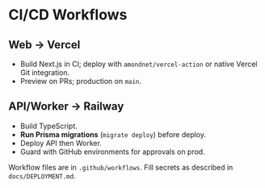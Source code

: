 # CI/CD Workflows

## Web → Vercel
- Build Next.js in CI; deploy with `amondnet/vercel-action` or native Vercel Git integration.
- Preview on PRs; production on `main`.

## API/Worker → Railway
- Build TypeScript.
- **Run Prisma migrations** (`migrate deploy`) before deploy.
- Deploy API then Worker.
- Guard with GitHub environments for approvals on prod.

Workflow files are in `.github/workflows`. Fill secrets as described in `docs/DEPLOYMENT.md`.
